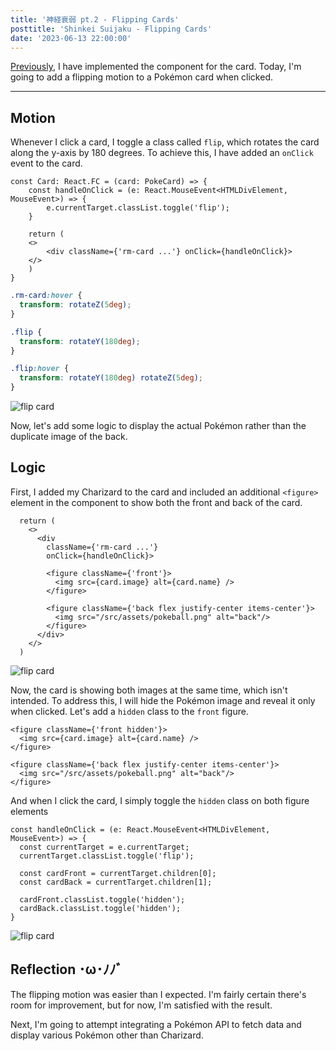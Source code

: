```yaml
---
title: '神経衰弱 pt.2 - Flipping Cards'
posttitle: 'Shinkei Suijaku - Flipping Cards'
date: '2023-06-13 22:00:00'
---
```


[Previously](./shinkei-suijaku-project-setup), I have implemented the component for the card.
Today, I'm going to add a flipping motion to a Pokémon card when clicked.

---

## Motion

Whenever I click a card, I toggle a class called `flip`, which rotates the card along 
the y-axis by 180 degrees. To achieve this, I have added an `onClick` event to the card.

```tsx
const Card: React.FC = (card: PokeCard) => {
    const handleOnClick = (e: React.MouseEvent<HTMLDivElement, MouseEvent>) => {
        e.currentTarget.classList.toggle('flip');
    }

    return (
    <>
        <div className={'rm-card ...'} onClick={handleOnClick}>
    </>
    )
}
```

```css
.rm-card:hover {
  transform: rotateZ(5deg);
}

.flip {
  transform: rotateY(180deg);
}

.flip:hover {
  transform: rotateY(180deg) rotateZ(5deg);
}
```

![flip card](/images/pokecard-flip.gif)

Now, let's add some logic to display the actual Pokémon rather than the duplicate image of the back.

## Logic

First, I added my Charizard to the card and included an additional `<figure>` element 
in the component to show both the front and back of the card.

```tsx
  return (
    <>
      <div 
        className={'rm-card ...'}
        onClick={handleOnClick}>

        <figure className={'front'}>
          <img src={card.image} alt={card.name} />
        </figure>
        
        <figure className={'back flex justify-center items-center'}>
          <img src="/src/assets/pokeball.png" alt="back"/>
        </figure>
      </div>
    </>
  )
```

![flip card](/images/pokecard-flip-2.gif)

Now, the card is showing both images at the same time, which isn't intended. 
To address this, I will hide the Pokémon image and reveal it only when clicked. 
Let's add a `hidden` class to the `front` figure.

```tsx
<figure className={'front hidden'}>
  <img src={card.image} alt={card.name} />
</figure>

<figure className={'back flex justify-center items-center'}>
  <img src="/src/assets/pokeball.png" alt="back"/>
</figure>
```

And when I click the card, I simply toggle the `hidden` class on both figure elements

```tsx
const handleOnClick = (e: React.MouseEvent<HTMLDivElement, MouseEvent>) => {
  const currentTarget = e.currentTarget;
  currentTarget.classList.toggle('flip');

  const cardFront = currentTarget.children[0];
  const cardBack = currentTarget.children[1];

  cardFront.classList.toggle('hidden');
  cardBack.classList.toggle('hidden');
}
```

![flip card](/images/pokecard-flip-3.gif)

## Reflection ･ω･ﾉﾉﾞ

The flipping motion was easier than I expected. I'm fairly certain there's room for 
improvement, but for now, I'm satisfied with the result.

Next, I'm going to attempt integrating a Pokémon API to fetch data and display various 
Pokémon other than Charizard.
